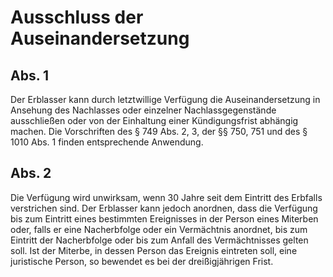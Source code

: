 # Ausschluss der Auseinandersetzung



## Abs. 1

 Der Erblasser kann durch letztwillige Verfügung die Auseinandersetzung in Ansehung des Nachlasses oder einzelner Nachlassgegenstände ausschließen oder von der Einhaltung einer Kündigungsfrist abhängig machen. Die Vorschriften des § 749 Abs. 2, 3, der §§ 750, 751 und des § 1010 Abs. 1 finden entsprechende Anwendung.

## Abs. 2

 Die Verfügung wird unwirksam, wenn 30 Jahre seit dem Eintritt des Erbfalls verstrichen sind. Der Erblasser kann jedoch anordnen, dass die Verfügung bis zum Eintritt eines bestimmten Ereignisses in der Person eines Miterben oder, falls er eine Nacherbfolge oder ein Vermächtnis anordnet, bis zum Eintritt der Nacherbfolge oder bis zum Anfall des Vermächtnisses gelten soll. Ist der Miterbe, in dessen Person das Ereignis eintreten soll, eine juristische Person, so bewendet es bei der dreißigjährigen Frist. 

